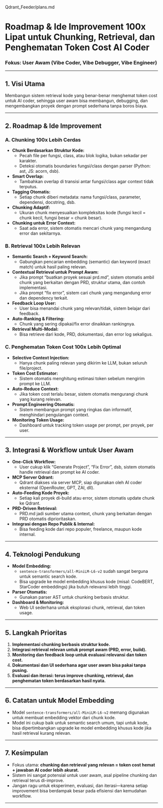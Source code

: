 Qdrant_Feeder/plans.md
# Roadmap & Ide Improvement 100x Lipat untuk Chunking, Retrieval, dan Penghematan Token Cost AI Coder
### Fokus: User Awam (Vibe Coder, Vibe Debugger, Vibe Engineer)

---

## 1. **Visi Utama**
Membangun sistem retrieval kode yang benar-benar menghemat token cost untuk AI coder, sehingga user awam bisa membangun, debugging, dan mengembangkan proyek dengan prompt sederhana tanpa boros biaya.

---

## 2. **Roadmap & Ide Improvement**

### **A. Chunking 100x Lebih Cerdas**
- **Chunk Berdasarkan Struktur Kode:**  
  - Pecah file per fungsi, class, atau blok logika, bukan sekadar per karakter.
  - Deteksi otomatis boundaries fungsi/class dengan parser (Python: ast, JS: acorn, dsb).
- **Smart Overlap:**  
  - Tambahkan overlap di transisi antar fungsi/class agar context tidak terputus.
- **Tagging Otomatis:**  
  - Setiap chunk diberi metadata: nama fungsi/class, parameter, dependensi, docstring, dsb.
- **Chunking Adaptif:**  
  - Ukuran chunk menyesuaikan kompleksitas kode (fungsi kecil = chunk kecil, fungsi besar = chunk besar).
- **Chunking untuk Error Context:**  
  - Saat ada error, sistem otomatis mencari chunk yang mengandung error dan sekitarnya.

### **B. Retrieval 100x Lebih Relevan**
- **Semantic Search + Keyword Search:**  
  - Gabungkan pencarian embedding (semantic) dan keyword (exact match) untuk hasil paling relevan.
- **Contextual Retrieval untuk Prompt Awam:**  
  - Jika prompt “buatkan proyek sesuai prd.md”, sistem otomatis ambil chunk yang berkaitan dengan PRD, struktur utama, dan contoh implementasi.
  - Jika prompt “fix error”, sistem cari chunk yang mengandung error dan dependency terkait.
- **Feedback Loop User:**  
  - User bisa menandai chunk yang relevan/tidak, sistem belajar dari feedback.
- **Auto-Ranking & Filtering:**  
  - Chunk yang sering dipakai/fix error dinaikkan rankingnya.
- **Retrieval Multi-Modal:**  
  - Bisa retrieve dari kode, PRD, dokumentasi, dan error log sekaligus.

### **C. Penghematan Token Cost 100x Lebih Optimal**
- **Selective Context Injection:**  
  - Hanya chunk paling relevan yang dikirim ke LLM, bukan seluruh file/project.
- **Token Cost Estimator:**  
  - Sistem otomatis menghitung estimasi token sebelum mengirim prompt ke LLM.
- **Auto-Reduce Context:**  
  - Jika token cost terlalu besar, sistem otomatis mengurangi chunk yang kurang relevan.
- **Prompt Engineering Otomatis:**  
  - Sistem membangun prompt yang ringkas dan informatif, menghindari pengulangan context.
- **Monitoring Token Usage:**  
  - Dashboard untuk tracking token usage per prompt, per proyek, per user.

---

## 3. **Integrasi & Workflow untuk User Awam**
- **One-Click Workflow:**  
  - User cukup klik “Generate Project”, “Fix Error”, dsb, sistem otomatis handle retrieval dan prompt ke AI coder.
- **MCP Server Qdrant:**  
  - Qdrant diakses via server MCP, siap digunakan oleh AI coder eksternal (OpenRouter, GPT, ZAI, dll).
- **Auto-Feeding Kode Proyek:**  
  - Setiap kali proyek di-build atau error, sistem otomatis update chunk ke Qdrant.
- **PRD-Driven Retrieval:**  
  - PRD.md jadi sumber utama context, chunk yang berkaitan dengan PRD otomatis diprioritaskan.
- **Integrasi dengan Repo Publik & Internal:**  
  - Bisa feeding kode dari repo populer, freelance, maupun kode internal.

---

## 4. **Teknologi Pendukung**
- **Model Embedding:**  
  - `sentence-transformers/all-MiniLM-L6-v2` sudah sangat berguna untuk semantic search kode.  
  - Bisa upgrade ke model embedding khusus kode (misal: CodeBERT, StarCoder embeddings) jika butuh relevansi lebih tinggi.
- **Parser Otomatis:**  
  - Gunakan parser AST untuk chunking berbasis struktur.
- **Dashboard & Monitoring:**  
  - Web UI sederhana untuk eksplorasi chunk, retrieval, dan token usage.

---

## 5. **Langkah Prioritas**
1. **Implementasi chunking berbasis struktur kode.**
2. **Integrasi retrieval relevan untuk prompt awam (PRD, error, build).**
3. **Monitoring dan feedback loop untuk evaluasi relevansi dan token cost.**
4. **Dokumentasi dan UI sederhana agar user awam bisa pakai tanpa pusing.**
5. **Evaluasi dan iterasi: terus improve chunking, retrieval, dan penghematan token berdasarkan hasil nyata.**

---

## 6. **Catatan untuk Model Embedding**
- Model `sentence-transformers/all-MiniLM-L6-v2` memang digunakan untuk membuat embedding vektor dari chunk kode.
- Model ini cukup baik untuk semantic search umum, tapi untuk kode, bisa dipertimbangkan upgrade ke model embedding khusus kode jika hasil retrieval kurang relevan.

---

## 7. **Kesimpulan**
- Fokus utama: **chunking dan retrieval yang relevan = token cost hemat + jawaban AI coder lebih akurat.**
- Sistem ini sangat potensial untuk user awam, asal pipeline chunking dan retrieval terus di-improve.
- Jangan ragu untuk eksperimen, evaluasi, dan iterasi—karena setiap improvement bisa berdampak besar pada efisiensi dan kemudahan workflow.

---